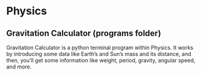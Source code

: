 # Physics

## Gravitation Calculator (programs folder)
Gravitation Calculator is a python terminal program within Physics. It works by introducing some data like Earth’s and Sun’s mass and its distance, and then, you’ll get some information like weight, period, gravity, angular speed, and more.

